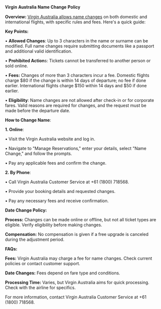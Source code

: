 𝐕𝐢𝐫𝐠𝐢𝐧 𝐀𝐮𝐬𝐭𝐫𝐚𝐥𝐢𝐚 𝐍𝐚𝐦𝐞 𝐂𝐡𝐚𝐧𝐠𝐞 𝐏𝐨𝐥𝐢𝐜𝐲

**Overview:**
[Virgin Australia allows name changes](https://sites.google.com/view/virgin-australia-name-chang/home) on both domestic and international flights, with specific rules and fees. Here's a quick guide:

**Key Points:**

• **Allowed Changes**: Up to 3 characters in the name or surname can be modified. Full name changes require submitting documents like a passport and additional valid identification.

• **Prohibited Action**s: Tickets cannot be transferred to another person or sold online.

• **Fees:** Changes of more than 3 characters incur a fee. Domestic flights charge $80 if the change is within 14 days of departure; no fee if done earlier. International flights charge $150 within 14 days and $50 if done earlier.

• **Eligibility**: Name changes are not allowed after check-in or for corporate fares. Valid reasons are required for changes, and the request must be made before the departure date.

**How to Change Name**:

**1. Online**:

• Visit the Virgin Australia website and log in.

• Navigate to "Manage Reservations," enter your details, select "Name Change," and follow the prompts.

• Pay any applicable fees and confirm the change.

**2. By Phone**:

• Call Virgin Australia Customer Service at +61 (1800) 718568.

• Provide your booking details and requested changes.

• Pay any necessary fees and receive confirmation.

**Date Change Policy:**

**Process:** Changes can be made online or offline, but not all ticket types are eligible. Verify eligibility before making changes.

**Compensation:** No compensation is given if a free upgrade is canceled during the adjustment period.


**FAQs:**

**Fees:** Virgin Australia may charge a fee for name changes. Check current policies or contact customer support.

**Date Changes:** Fees depend on fare type and conditions.

**Processing Time:** Varies, but Virgin Australia aims for quick processing. Check with the airline for specifics.

For more information, contact Virgin Australia Customer Service at +61 (1800) 718568.
